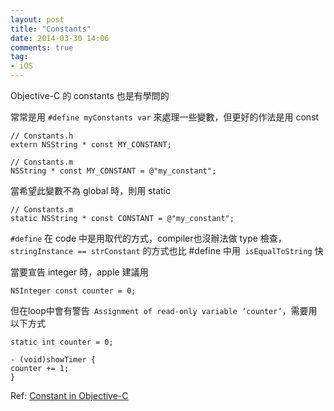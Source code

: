 ```yaml
---
layout: post
title: "Constants"
date: 2014-03-30 14:06
comments: true
tag:
- iOS
---
```


Objective-C 的 constants 也是有學問的

常常是用 `#define myConstants var` 來處理一些變數，但更好的作法是用 const

``` objc
// Constants.h
extern NSString * const MY_CONSTANT;

// Constants.m
NSString * const MY_CONSTANT = @"my_constant";
```

當希望此變數不為 global 時，則用 static

``` objc
// Constants.m
static NSString * const CONSTANT = @"my_constant";
```

`#define` 在 code 中是用取代的方式，compiler也沒辦法做 type 檢查，`stringInstance == strConstant` 的方式也比 #define 中用` isEqualToString` 快


當要宣告 integer 時，apple 建議用
``` objc 
NSInteger const counter = 0;
```

但在loop中會有警告` Assignment of read-only variable ‘counter’`，需要用以下方式

``` objc
static int counter = 0;

- (void)showTimer {
counter += 1;
}
```


Ref: 
[Constant in Objective-C](http://webbuilders.wordpress.com/2011/03/02/constant-in-objective-c/)